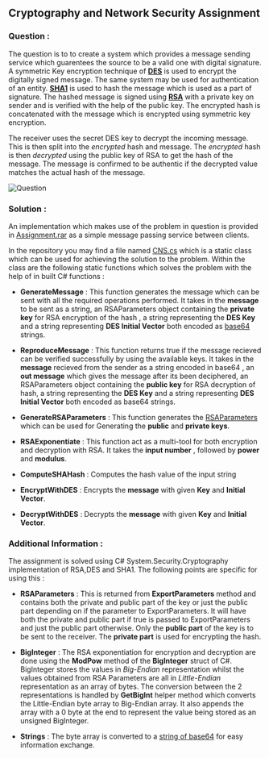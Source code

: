 ## Cryptography and Network Security Assignment

### **Question :**

The question is to to create a system which provides a message sending service which guarentees the source to be a valid one with digital signature. A symmetric Key encryption technique of **[DES](https://en.wikipedia.org/wiki/Data_Encryption_Standard)** is used to encrypt the digitally signed message. The same system may be used for authentication of an entity.
**[SHA1](https://en.wikipedia.org/wiki/SHA-1)** is used to hash the message which is used as a part of signature.
The hashed message is signed using **[RSA](https://en.wikipedia.org/wiki/RSA_%28cryptosystem%29)** with a private key on sender and is verified with the help of the public key.
The encrypted hash is concatenated with the message which is encrypted using symmetric key encryption.

The receiver uses the secret DES key to decrypt the incoming message. This is then split into the *encrypted* hash and message.
The *encrypted* hash is then *decrypted* using the public key of RSA to get the hash of the message.
The message is confirmed to be authentic if the decrypted value matches the actual hash of the message.

![Question](https://github.com/AkhilMenon007/CNS-Assignment/blob/master/CNS_ProgrammingAssignment/Question.PNG)

### **Solution :**

An implementation which makes use of the problem in question is provided in [Assignment.rar](https://github.com/AkhilMenon007/CNS-Assignment/blob/master/UnityImplementation/Assignment.rar) as a simple message passing service between clients.

In the repository you may find a file named [CNS.cs](https://github.com/AkhilMenon007/CNS-Assignment/blob/master/CNS.cs) which is a static class which can be used for achieving the solution to the problem. Within the class are the following static functions which solves the problem with the help of in built C# functions  : 

 - **GenerateMessage** : This function generates the message which can be sent with all the required operations performed. It takes in the **message** to be sent as a string, an RSAParameters object containing the **private key** for RSA encryption of the hash , a string representing the **DES Key** and a string representing **DES Initial Vector** both encoded as [base64](https://en.wikipedia.org/wiki/Base64) strings.
 -  **ReproduceMessage** : This function returns true if the message recieved can be verified successfully by using the available keys. It takes in the **message** recieved from the sender as a string encoded in base64 , an **out message** which gives the message after its been deciphered, an RSAParameters object containing the **public key** for RSA decryption of hash, a string representing the **DES Key** and a string representing **DES Initial Vector** both encoded as base64 strings.
 -  **GenerateRSAParameters** : This function generates the [RSAParameters](https://docs.microsoft.com/en-us/dotnet/api/system.security.cryptography.rsaparameters?view=netframework-4.8) which can be used for Generating the **public** and **private keys**.
 
 -  **RSAExponentiate** : This function act as a multi-tool for both encryption and decryption  with RSA. It takes the **input number** , followed by **power** and **modulus**.
 
 - **ComputeSHAHash** : Computes the hash value of the input string
 
 - **EncryptWithDES** : Encrypts the **message** with given **Key** and **Initial Vector**.
 
 - **DecryptWithDES** : Decrypts the **message** with given **Key** and **Initial Vector**.

### **Additional Information :**

The assignment is solved using C# System.Security.Cryptography implementation of RSA,DES and SHA1. The following points are specific for using this :

 - **RSAParameters** : This is returned from **ExportParameters** method and contains both the private and public part of the key or just the public part depending on if the parameter to ExportParameters. It will have both the private and public part if true is passed to ExportParameters and just the public part otherwise. Only the **public part** of the key is to be sent to the receiver. The **private part** is used for encrypting the hash.
 
 - **BigInteger** : The RSA exponentiation for encryption and decryption are done using the **ModPow** method of the **BigInteger** struct of C#. BigInteger stores the values in *Big-Endian* representation whilst the values obtained from RSA Parameters are all in *Little-Endian* representation as an array of bytes. The conversion between the 2 representations is handled by **GetBigInt** helper method which converts the Little-Endian byte array to Big-Endian array. It also appends the array with a 0 byte at the end to represent the value being stored as an unsigned BigInteger.
 
 - **Strings** : The byte array is converted to a [string of base64](https://en.wikipedia.org/wiki/Base64) for easy information exchange.
